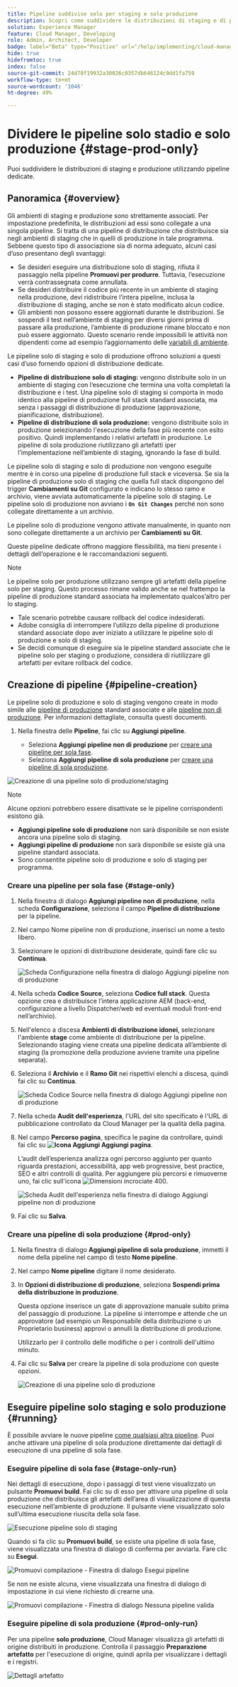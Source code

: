 ```yaml
---
title: Pipeline suddivise solo per staging e solo produzione
description: Scopri come suddividere le distribuzioni di staging e di produzione utilizzando pipeline dedicate.
solution: Experience Manager
feature: Cloud Manager, Developing
role: Admin, Architect, Developer
badge: label="Beta" type="Positive" url="/help/implementing/cloud-manager/release-notes/current.md#staging-production-only-pipelines"
hide: true
hidefromtoc: true
index: false
source-git-commit: 24d78f19932a30026c0357db646124c9dd1fa759
workflow-type: tm+mt
source-wordcount: '1046'
ht-degree: 49%

---
```


# Dividere le pipeline solo stadio e solo produzione {#stage-prod-only}

Puoi suddividere le distribuzioni di staging e produzione utilizzando pipeline dedicate.

## Panoramica {#overview}

Gli ambienti di staging e produzione sono strettamente associati. Per impostazione predefinita, le distribuzioni ad essi sono collegate a una singola pipeline. Si tratta di una pipeline di distribuzione che distribuisce sia negli ambienti di staging che in quelli di produzione in tale programma. Sebbene questo tipo di associazione sia di norma adeguato, alcuni casi d’uso presentano degli svantaggi:

* Se desideri eseguire una distribuzione solo di staging, rifiuta il passaggio nella pipeline **Promuovi per produrre**. Tuttavia, l’esecuzione verrà contrassegnata come annullata.
* Se desideri distribuire il codice più recente in un ambiente di staging nella produzione, devi ridistribuire l’intera pipeline, inclusa la distribuzione di staging, anche se non è stato modificato alcun codice.
* Gli ambienti non possono essere aggiornati durante le distribuzioni. Se sospendi il test nell’ambiente di staging per diversi giorni prima di passare alla produzione, l’ambiente di produzione rimane bloccato e non può essere aggiornato. Questo scenario rende impossibili le attività non dipendenti come ad esempio l’aggiornamento delle [variabili di ambiente](/help/implementing/cloud-manager/environment-variables.md).

Le pipeline solo di staging e solo di produzione offrono soluzioni a questi casi d’uso fornendo opzioni di distribuzione dedicate.

* **Pipeline di distribuzione solo di staging:** vengono distribuite solo in un ambiente di staging con l’esecuzione che termina una volta completati la distribuzione e i test. Una pipeline solo di staging si comporta in modo identico alla pipeline di produzione full stack standard associata, ma senza i passaggi di distribuzione di produzione (approvazione, pianificazione, distribuzione).
* **Pipeline di distribuzione di sola produzione:** vengono distribuite solo in produzione selezionando l&#39;esecuzione della fase più recente con esito positivo. Quindi implementando i relativi artefatti in produzione. Le pipeline di sola produzione riutilizzano gli artefatti iper l’implementazione nell’ambiente di staging, ignorando la fase di build.

Le pipeline solo di staging e solo di produzione non vengono eseguite mentre è in corso una pipeline di produzione full stack e viceversa. Se sia la pipeline di produzione solo di staging che quella full stack dispongono del trigger **Cambiamenti su Git** configurato e indicano lo stesso ramo e archivio, viene avviata automaticamente la pipeline solo di staging. Le pipeline solo di produzione non avviano i **`On Git Changes`** perché non sono collegate direttamente a un archivio.

Le pipeline solo di produzione vengono attivate manualmente, in quanto non sono collegate direttamente a un archivio per **Cambiamenti su Git**.

Queste pipeline dedicate offrono maggiore flessibilità, ma tieni presente i dettagli dell’operazione e le raccomandazioni seguenti.

>[!NOTE]
>
>Le pipeline solo per produzione utilizzano sempre gli artefatti della pipeline solo per staging. Questo processo rimane valido anche se nel frattempo la pipeline di produzione standard associata ha implementato qualcos’altro per lo staging.
>
>* Tale scenario potrebbe causare rollback del codice indesiderati.
>* Adobe consiglia di interrompere l’utilizzo della pipeline di produzione standard associate dopo aver iniziato a utilizzare le pipeline solo di produzione e solo di staging.
>* Se decidi comunque di eseguire sia le pipeline standard associate che le pipeline solo per staging o produzione, considera di riutilizzare gli artefatti per evitare rollback del codice.

## Creazione di pipeline {#pipeline-creation}

Le pipeline solo di produzione e solo di staging vengono create in modo simile alle [pipeline di produzione](/help/implementing/cloud-manager/configuring-pipelines/configuring-production-pipelines.md) standard associate e alle [pipeline non di produzione](/help/implementing/cloud-manager/configuring-pipelines/configuring-non-production-pipelines.md). Per informazioni dettagliate, consulta questi documenti.

1. Nella finestra delle **Pipeline**, fai clic su **Aggiungi pipeline**.

   * Seleziona **Aggiungi pipeline non di produzione** per [creare una pipeline per sola fase](#stage-only).
   * Seleziona **Aggiungi pipeline di sola produzione** per [creare una pipeline di sola produzione](#prod-only).

![Creazione di una pipeline solo di produzione/staging](/help/implementing/cloud-manager/configuring-pipelines/assets/prod-stage-pipeline.png)

>[!NOTE]
>
>Alcune opzioni potrebbero essere disattivate se le pipeline corrispondenti esistono già.
>
>* **Aggiungi pipeline solo di produzione** non sarà disponibile se non esiste ancora una pipeline solo di staging.
>* **Aggiungi pipeline di produzione** non sarà disponibile se esiste già una pipeline standard associata.
>* Sono consentite pipeline solo di produzione e solo di staging per programma.

### Creare una pipeline per sola fase {#stage-only}

1. Nella finestra di dialogo **Aggiungi pipeline non di produzione**, nella scheda **Configurazione**, seleziona il campo **Pipeline di distribuzione** per la pipeline.
1. Nel campo Nome pipeline non di produzione, inserisci un nome a testo libero.
1. Selezionare le opzioni di distribuzione desiderate, quindi fare clic su **Continua**.

   ![Scheda Configurazione nella finestra di dialogo Aggiungi pipeline non di produzione](/help/implementing/cloud-manager/configuring-pipelines/assets/add-non-prod-pipeline-1.png)

1. Nella scheda **Codice Source**, seleziona **Codice full stack**. Questa opzione crea e distribuisce l’intera applicazione AEM (back-end, configurazione a livello Dispatcher/web ed eventuali moduli front-end nell’archivio).

1. Nell&#39;elenco a discesa **Ambienti di distribuzione idonei**, selezionare l&#39;ambiente **stage** come ambiente di distribuzione per la pipeline. Selezionando staging viene creata una pipeline dedicata all’ambiente di staging (la promozione della produzione avviene tramite una pipeline separata).

1. Seleziona il **Archivio** e il **Ramo Git** nei rispettivi elenchi a discesa, quindi fai clic su **Continua**.

   ![Scheda Codice Source nella finestra di dialogo Aggiungi pipeline non di produzione](/help/implementing/cloud-manager/configuring-pipelines/assets/add-non-prod-pipeline-2.png)

1. Nella scheda **Audit dell&#39;esperienza**, l&#39;URL del sito specificato è l&#39;URL di pubblicazione controllato da Cloud Manager per la qualità della pagina.

1. Nel campo **Percorso pagina**, specifica le pagine da controllare, quindi fai clic su **![Icona Aggiungi](https://spectrum.adobe.com/static/icons/workflow_18/Smock_Add_18_N.svg) Aggiungi pagina**.

   L’audit dell’esperienza analizza ogni percorso aggiunto per quanto riguarda prestazioni, accessibilità, app web progressive, best practice, SEO e altri controlli di qualità. Per aggiungere più percorsi e rimuoverne uno, fai clic sull&#39;icona ![Dimensioni incrociate 400](https://spectrum.adobe.com/static/icons/ui_18/CrossSize400.svg).

   ![Scheda Audit dell&#39;esperienza nella finestra di dialogo Aggiungi pipeline non di produzione](/help/implementing/cloud-manager/configuring-pipelines/assets/add-non-prod-pipeline-3.png)

1. Fai clic su **Salva**.


### Creare una pipeline di sola produzione {#prod-only}

1. Nella finestra di dialogo **Aggiungi pipeline di sola produzione**, immetti il nome della pipeline nel campo di testo **Nome pipeline**.
1. Nel campo **Nome pipeline** digitare il nome desiderato.
1. In **Opzioni di distribuzione di produzione**, seleziona **Sospendi prima della distribuzione in produzione**.

   Questa opzione inserisce un gate di approvazione manuale subito prima del passaggio di produzione. La pipeline si interrompe e attende che un approvatore (ad esempio un Responsabile della distribuzione o un Proprietario business) approvi o annulli la distribuzione di produzione.

   Utilizzarlo per il controllo delle modifiche o per i controlli dell&#39;ultimo minuto.

1. Fai clic su **Salva** per creare la pipeline di sola produzione con queste opzioni.

   ![Creazione di una pipeline solo di produzione](/help/implementing/cloud-manager/configuring-pipelines/assets/add-production-only-pipeline.png)

## Eseguire pipeline solo staging e solo produzione {#running}

È possibile avviare le nuove pipeline [come qualsiasi altra pipeline](/help/implementing/cloud-manager/configuring-pipelines/managing-pipelines.md#running-pipelines). Puoi anche attivare una pipeline di sola produzione direttamente dai dettagli di esecuzione di una pipeline di sola fase.

<!-- * Stage-only and prod-only pipelines offer a new [emergency mode](#emergency-mode) to skip testing.
Prod-only pipeline run can be triggered directly from the execution details of a [stage-only pipeline](#stage-only-run).


### Emergency Mode {#emergency-mode}

When starting production-only and staging-online pipelines, you are prompted to confirm the start and how it starts.

* **Normal Mode** is a standard run and includes stage testing steps.
* **Emergency Mode** skips stage testing steps.

![Emergency Mode](/help/assets/configure-pipelines/emergency-mode.png) -->

### Eseguire pipeline di sola fase {#stage-only-run}

Nei dettagli di esecuzione, dopo i passaggi di test viene visualizzato un pulsante **Promuovi build**. Fai clic su di esso per attivare una pipeline di sola produzione che distribuisce gli artefatti dell’area di visualizzazione di questa esecuzione nell’ambiente di produzione. Il pulsante viene visualizzato solo sull’ultima esecuzione riuscita della sola fase.

![Esecuzione pipeline solo di staging](/help/implementing/cloud-manager/configuring-pipelines/assets/stage-only-pipelines-run.png)

Quando si fa clic su **Promuovi build**, se esiste una pipeline di sola fase, viene visualizzata una finestra di dialogo di conferma per avviarla. Fare clic su **Esegui**.

![Promuovi compilazione - Finestra di dialogo Esegui pipeline](/help/implementing/cloud-manager/configuring-pipelines/assets/promote-build-run.png)

Se non ne esiste alcuna, viene visualizzata una finestra di dialogo di impostazione in cui viene richiesto di crearne una.

![Promuovi compilazione - Finestra di dialogo Nessuna pipeline valida](/help/implementing/cloud-manager/configuring-pipelines/assets/promote-build-no-valid-pipeline.png)


### Eseguire pipeline di sola produzione {#prod-only-run}

Per una pipeline **solo produzione**, Cloud Manager visualizza gli artefatti di origine distribuiti in produzione. Controlla il passaggio **Preparazione artefatto** per l&#39;esecuzione di origine, quindi aprila per visualizzare i dettagli e i registri.


![Dettagli artefatto](/help/implementing/cloud-manager/configuring-pipelines/assets/prod-only-pipelines-run.png)

